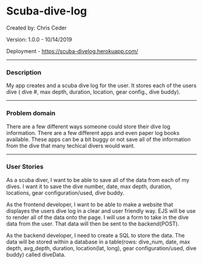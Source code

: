 # Scuba-dive-log

Created by:
Chris Ceder

Version: 1.0.0 - 10/14/2019

Deployment - https://scuba-divelog.herokuapp.com/

---

### Description

My app creates and a scuba dive log for the user. It stores each of the users dive ( dive #, max depth, duration, location, gear config., dive buddy). 

___

### Problem domain

There are a few different ways someone could store their dive log information. There are a few different apps and even paper log books available. These apps can be a bit buggy or not save all of the information from the dive that many techical divers would want.

___

### User Stories

As a scuba diver, I want to be able to save all of the data from each of my dives. I want it to save the dive number, date, max depth, duration, locations, gear configuration/used, dive buddy.

As the frontend developer, I want to be able to make a website that displayes the users dive log in a clear and user friendly way. EJS will be use to render all of the data onto the page. I will use a form to take in the dive data from the user. That data will then be sent to the backend(POST). 

As the backend developer, I need to create a SQL to store the data. The data will be stored within a database in a table(rows: dive_num, date, max depth, avg_depth, duration, location(lat, long), gear configuration/used, dive buddy) called diveData.
